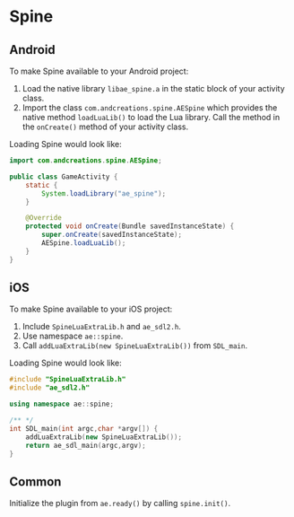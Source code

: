 Spine
====

Android
----
To make Spine available to your Android project:
1. Load the native library `libae_spine.a` in the static block of your activity class.
2. Import the class `com.andcreations.spine.AESpine` which provides the native method `loadLuaLib()` to load the Lua library. Call the method in the `onCreate()` method of your activity class.

Loading Spine would look like:
```java
import com.andcreations.spine.AESpine;

public class GameActivity {
    static {
        System.loadLibrary("ae_spine");
    }

    @Override
    protected void onCreate(Bundle savedInstanceState) {
        super.onCreate(savedInstanceState);
        AESpine.loadLuaLib();
    }    
}
```

iOS
----
To make Spine available to your iOS project:
1. Include `SpineLuaExtraLib.h` and `ae_sdl2.h`.
2. Use namespace `ae::spine`.
3. Call `addLuaExtraLib(new SpineLuaExtraLib())` from `SDL_main`.

Loading Spine would look like:
```mm
#include "SpineLuaExtraLib.h"
#include "ae_sdl2.h"

using namespace ae::spine;

/** */
int SDL_main(int argc,char *argv[]) {
    addLuaExtraLib(new SpineLuaExtraLib());
    return ae_sdl_main(argc,argv);
}
```

Common
----
Initialize the plugin from `ae.ready()` by calling `spine.init()`.